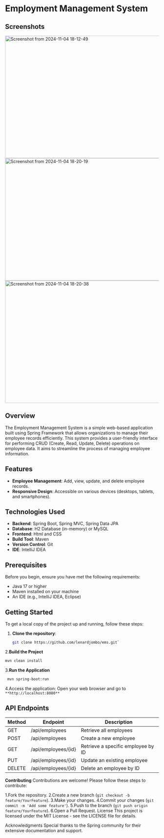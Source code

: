 # Employment Management System

## Screenshots

<img src="https://github.com/user-attachments/assets/f59499a4-f774-4767-9a3b-07833711ca91" alt="Screenshot from 2024-11-04 18-12-49" width="800" height="400" />
<br>
<img src="https://github.com/user-attachments/assets/c1919ac6-b7b5-44b7-a21e-0348543a4c08" alt="Screenshot from 2024-11-04 18-20-19" width="800" height="400" />
<br>
<img src="https://github.com/user-attachments/assets/ad20c427-0e6f-43d1-8c86-48ef1f7606ac" alt="Screenshot from 2024-11-04 18-20-38" width="800" height="400" />

## Overview

The Employment Management System is a simple web-based application built using Spring Framework that allows organizations to manage their employee records efficiently. This system provides a user-friendly interface for performing CRUD (Create, Read, Update, Delete) operations on employee data. It aims to streamline the process of managing employee information.

## Features

- **Employee Management**: Add, view, update, and delete employee records.
- **Responsive Design**: Accessible on various devices (desktops, tablets, and smartphones).

## Technologies Used

- **Backend**: Spring Boot, Spring MVC, Spring Data JPA
- **Database**: H2 Database (in-memory) or MySQL
- **Frontend**: Html and CSS
- **Build Tool**: Maven
- **Version Control**: Git
- **IDE**: IntelliJ IDEA 

## Prerequisites

Before you begin, ensure you have met the following requirements:

- Java 17 or higher
- Maven installed on your machine
- An IDE (e.g., IntelliJ IDEA, Eclipse)

## Getting Started

To get a local copy of the project up and running, follow these steps:

1. **Clone the repository**:
   ```bash
   git clone https://github.com/lenardjombo/ems.git`

2.**Build the Project**
  ```bash
  mvn clean install
```
3.**Run the Application**
   ```bash
    mvn spring-boot:run
```
4.Access the application: Open your web browser and go to `**http://localhost:8080**`

## API Endpoints

| Method | Endpoint               | Description                            |
|--------|------------------------|----------------------------------------|
| GET    | /api/employees         | Retrieve all employees                 |
| POST   | /api/employees         | Create a new employee                  |
| GET    | /api/employees/{id}    | Retrieve a specific employee by ID     |
| PUT    | /api/employees/{id}    | Update an existing employee            |
| DELETE | /api/employees/{id}    | Delete an employee by ID               |


**Contributing**
Contributions are welcome! Please follow these steps to contribute:

1.Fork the repository.
2.Create a new branch (`git checkout -b feature/YourFeature`).
3.Make your changes.
4.Commit your changes (`git commit -m 'Add some feature'`).
5.Push to the branch (`git push origin feature/YourFeature`).
6.Open a Pull Request.
License
This project is licensed under the MIT License - see the LICENSE file for details.

Acknowledgments
Special thanks to the Spring community for their extensive documentation and support.
